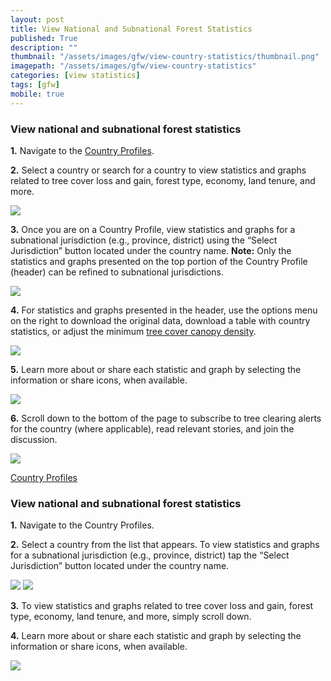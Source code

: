 ```yaml
---
layout: post
title: View National and Subnational Forest Statistics
published: True
description: ""
thumbnail: "/assets/images/gfw/view-country-statistics/thumbnail.png"
imagepath: "/assets/images/gfw/view-country-statistics"
categories: [view statistics]
tags: [gfw]
mobile: true
---
```



<div id='desktopContent' class='content'>
  <h3>View national and subnational forest statistics</h3>
  <p><strong>1.</strong> Navigate to the <a href='/countries' target='_blank'>Country Profiles</a>.</p>
  <p><strong>2.</strong> Select a country or search for a country to view statistics and graphs related to tree cover loss and gain, forest type, economy, land tenure, and more.</p>
  <p><img src="{{site.baseurl}}{{page.imagepath}}/desktop/desktop1.png"/></p>
  <p><strong>3.</strong> Once you are on a Country Profile, view statistics and graphs for a subnational jurisdiction (e.g., province, district) using the “Select Jurisdiction” button located under the country name. <strong>Note:</strong> Only the statistics and graphs presented on the top portion of the Country Profile (header) can be refined to subnational jurisdictions.</p>
  <p><img src="{{site.baseurl}}{{page.imagepath}}/desktop/desktop2.png"/></p>
  <p><strong>4.</strong> For statistics and graphs presented in the header, use the options menu on the right to download the original data, download a table with country statistics, or adjust the minimum <a href='/howto/faqs?t=what-is-tree-cover-canopy-density-and-what-layers-allow-me-to-adjust-it'>tree cover canopy density</a>.</p>
  <p><img src="{{site.baseurl}}{{page.imagepath}}/desktop/desktop3.png"/></p>
  <p><strong>5.</strong> Learn more about or share each statistic and graph by selecting the information or share icons, when available.</p>
  <p><img src="{{site.baseurl}}{{page.imagepath}}/desktop/desktop4.png"/></p>
  <p><strong>6.</strong> Scroll down to the bottom of the page to subscribe to tree clearing alerts for the country (where applicable), read relevant stories, and join the discussion.</p>
  <p><img src="{{site.baseurl}}{{page.imagepath}}/desktop/desktop5.png"/></p>
  <p><a class='btn green medium' href='/countries' target='_blank'>Country Profiles</a></p>
</div>

<div id='mobileContent' class='content'>
  <h3>View national and subnational forest statistics</h3>
  <p><strong>1.</strong> Navigate to the Country Profiles</a>.
  <p><strong>2.</strong> Select a country from the list that appears. To view statistics and graphs for a subnational jurisdiction (e.g., province, district) tap the “Select Jurisdiction” button located under the country name.</p>
  <div class="image-grid-mobile">
    <img src="{{site.baseurl}}{{page.imagepath}}/mobile/mobile1.png"/>
    <img src="{{site.baseurl}}{{page.imagepath}}/mobile/mobile2.png"/>
  </div>
  <p><strong>3.</strong> To view statistics and graphs related to tree cover loss and gain, forest type, economy, land tenure, and more, simply scroll down.</p>
  <p><strong>4.</strong> Learn more about or share each statistic and graph by selecting the information or share icons, when available.</p>
  <p><img src="{{site.baseurl}}{{page.imagepath}}/mobile/mobile3.png"/></p>
</div>
